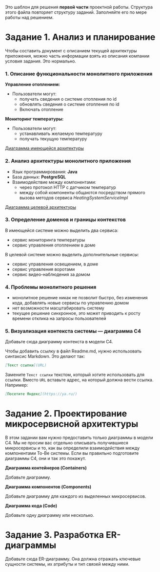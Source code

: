 Это шаблон для решения **первой части** проектной работы. Структура этого файла повторяет структуру заданий. Заполняйте его по мере работы над решением.

# Задание 1. Анализ и планирование

Чтобы составить документ с описанием текущей архитектуры приложения, можно часть информации взять из описания компании условия задания. Это нормально.

### 1. Описание функциональности монолитного приложения

**Управление отоплением:**

- Пользователи могут: 
    + получать сведения о системе отопления по id
    + обновлять сведения о системе отопления по id
    + Включать отопление

**Мониторинг температуры:**

- Пользователи могут:
    + устанавливать желаемую температуру
    + получать текущую температуру

[Диаграмма имеющейся архитектуры](diagrams/task-1.puml)

### 2. Анализ архитектуры монолитного приложения
  - Язык программирования: **Java**
  - База данных: **PostgreSQL**
  - Взаимодействие между компонентами: 
    + через протокол HTTP с датчиком температур
    + между собой компоненты общаются посредством прямого вызова методов сервиса *HeatingSystemServiceImpl*

[Диаграмма целевой архитектуры](diagrams/task_2.puml)

### 3. Определение доменов и границы контекстов
  В имеющейся системе можно выделить два сервиса:
  - сервис мониторинга температуры
  - сервис управления отоплением в доме

  В целевой системе можно выделить дополнительные сервисы:
  - сервис управления освещением, в доме
  - сервис управления воротами
  - сервис видео-наблюдения за домом


### **4. Проблемы монолитного решения**
- монолитное решение никак не позволит быстро, без изменения кода, добавлять новые сервисы по управлению домом
- нет возможности масштабировать систему
- текущее решение синхронное, это может приводить к росту времени отклика на запросы пользователей

### 5. Визуализация контекста системы — диаграмма С4

Добавьте сюда диаграмму контекста в модели C4.

Чтобы добавить ссылку в файл Readme.md, нужно использовать синтаксис Markdown. Это делают так:

```markdown
[Текст ссылки](URL)
```

Замените `Текст ссылки` текстом, который хотите использовать для ссылки. Вместо `URL` вставьте адрес, на который должна вести ссылка. Например:

```markdown
[Посетите Яндекс](https://ya.ru/)
```

# Задание 2. Проектирование микросервисной архитектуры

В этом задании вам нужно предоставить только диаграммы в модели C4. Мы не просим вас отдельно описывать получившиеся микросервисы и то, как вы определили взаимодействия между компонентами To-Be системы. Если вы правильно подготовите диаграммы C4, они и так это покажут.

**Диаграмма контейнеров (Containers)**

Добавьте диаграмму.

**Диаграмма компонентов (Components)**

Добавьте диаграмму для каждого из выделенных микросервисов.

**Диаграмма кода (Code)**

Добавьте одну диаграмму или несколько.

# Задание 3. Разработка ER-диаграммы

Добавьте сюда ER-диаграмму. Она должна отражать ключевые сущности системы, их атрибуты и тип связей между ними.
